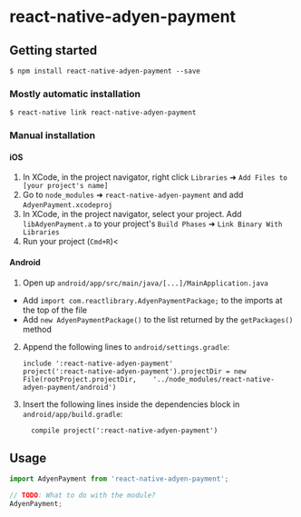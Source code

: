# react-native-adyen-payment

## Getting started

`$ npm install react-native-adyen-payment --save`

### Mostly automatic installation

`$ react-native link react-native-adyen-payment`

### Manual installation


#### iOS

1. In XCode, in the project navigator, right click `Libraries` ➜ `Add Files to [your project's name]`
2. Go to `node_modules` ➜ `react-native-adyen-payment` and add `AdyenPayment.xcodeproj`
3. In XCode, in the project navigator, select your project. Add `libAdyenPayment.a` to your project's `Build Phases` ➜ `Link Binary With Libraries`
4. Run your project (`Cmd+R`)<

#### Android

1. Open up `android/app/src/main/java/[...]/MainApplication.java`
  - Add `import com.reactlibrary.AdyenPaymentPackage;` to the imports at the top of the file
  - Add `new AdyenPaymentPackage()` to the list returned by the `getPackages()` method
2. Append the following lines to `android/settings.gradle`:
  	```
  	include ':react-native-adyen-payment'
  	project(':react-native-adyen-payment').projectDir = new File(rootProject.projectDir, 	'../node_modules/react-native-adyen-payment/android')
  	```
3. Insert the following lines inside the dependencies block in `android/app/build.gradle`:
  	```
      compile project(':react-native-adyen-payment')
  	```


## Usage
```javascript
import AdyenPayment from 'react-native-adyen-payment';

// TODO: What to do with the module?
AdyenPayment;
```
